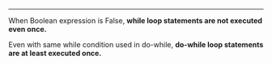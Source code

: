 
***
When Boolean expression is False, **while loop statements are not executed even once.**

Even with same while condition used in do-while, **do-while loop statements are at least executed once.**

